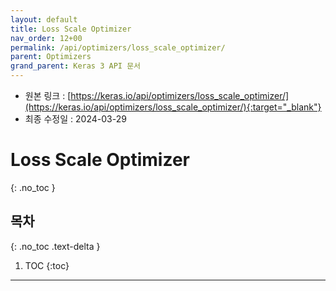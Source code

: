 ```yaml
---
layout: default
title: Loss Scale Optimizer
nav_order: 12+00
permalink: /api/optimizers/loss_scale_optimizer/
parent: Optimizers
grand_parent: Keras 3 API 문서
---
```


* 원본 링크 : [https://keras.io/api/optimizers/loss_scale_optimizer/](https://keras.io/api/optimizers/loss_scale_optimizer/){:target="_blank"}
* 최종 수정일 : 2024-03-29

# Loss Scale Optimizer
{: .no_toc }

## 목차
{: .no_toc .text-delta }

1. TOC
{:toc}

---
